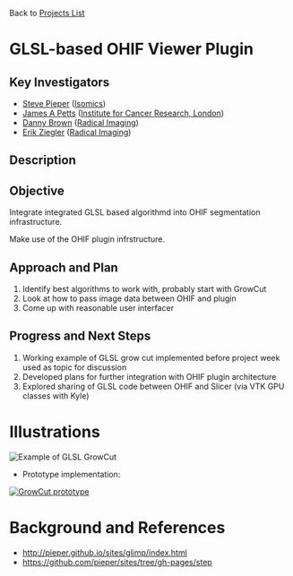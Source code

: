 Back to [Projects List](../../README.md#ProjectsList)

# GLSL-based OHIF Viewer Plugin

## Key Investigators

- [Steve Pieper][steve] ([Isomics][isomics])
- [James A Petts][james] ([Institute for Cancer Research, London][icr-london])
- [Danny Brown][danny] ([Radical Imaging][radical])
- [Erik Ziegler][erik] ([Radical Imaging][radical])

## Description

## Objective

Integrate integrated GLSL based algorithmd into OHIF segmentation infrastructure.

Make use of the OHIF plugin infrstructure.

## Approach and Plan

<!-- Describe here HOW you would like to achieve the objectives stated above. -->

1. Identify best algorithms to work with, probably start with GrowCut
1. Look at how to pass image data between OHIF and plugin
1. Come up with reasonable user interfacer

## Progress and Next Steps

<!-- Update this section as you make progress, describing of what you have ACTUALLY DONE. If there are specific steps that you could not complete then you can describe them here, too. -->

1. Working example of GLSL grow cut implemented before project week used as topic for discussion
1. Developed plans for further integration with OHIF plugin architecture
1. Explored sharing of GLSL code between OHIF and Slicer (via VTK GPU classes with Kyle)

# Illustrations

![Example of GLSL GrowCut](GLSLGrowCut.png)

* Prototype implementation: 

[![GrowCut prototype](https://img.youtube.com/vi/xmvVyftgNjY/0.jpg)](https://www.youtube.com/watch?v=xmvVyftgNjY "GrowCut prototype")


# Background and References

<!-- If you developed any software, include link to the source code repository. If possible, also add links to sample data, and to any relevant publications. -->

* http://pieper.github.io/sites/glimp/index.html
* https://github.com/pieper/sites/tree/gh-pages/step

<!--
    Links
-->

[radical]: http://radicalimaging.com/
[icr-london]: https://www.icr.ac.uk/
[danny]: https://github.com/dannyrb
[isomics]: http://isomics.com/
[james]: https://github.com/jamesapetts
[erik]: https://github.com/swederik
[steve]: https://github.com/pieper
[ohif-viewer]: https://github.com/OHIF/Viewers
[ohif-extensions]: https://docs.ohif.org/advanced/extensions.html
[ohif]: http://ohif.org/
[james-magic]: https://github.com/JamesAPetts/OHIF-Viewer-XNAT/tree/xnatRoi-dev-vNext/Packages/icr-peppermint-tools

